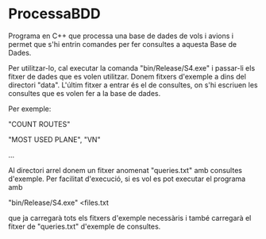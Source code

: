 # ProcessaBDD
Programa en C++ que processa una base de dades de vols i avions i permet que s'hi entrin comandes per fer consultes a aquesta Base de Dades.

Per utilitzar-lo, cal executar la comanda "bin/Release/S4.exe" i passar-li els fitxer de dades que es volen utilitzar. Donem fitxers d'exemple a dins del directori "data". L'últim fitxer a entrar és el de consultes, on s'hi escriuen les consultes que es volen fer a la base de dades.

Per exemple:

"COUNT ROUTES"

"MOST USED PLANE", "VN"

...


Al directori arrel donem un fitxer anomenat "queries.txt" amb consultes d'exemple.
Per facilitat d'execució, si es vol es pot executar el programa amb 

"bin/Release/S4.exe" <files.txt

que ja carregarà tots els fitxers d'exemple necessàris i també carregarà el fitxer de "queries.txt" d'exemple de consultes.

